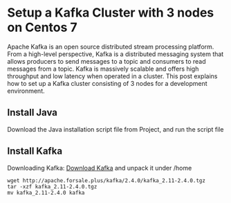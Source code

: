 # Setup a Kafka Cluster with 3 nodes on Centos 7
Apache Kafka is an open source distributed stream processing platform. From a high-level perspective, Kafka is a distributed messaging system that allows producers to send messages to a topic and consumers to read messages from a topic. Kafka is massively scalable and offers high throughput and low latency when operated in a cluster. This post explains how to set up a Kafka cluster consisting of 3 nodes for a development environment.
## Install Java
Download the Java installation script file from Project, and run the script file
## Install Kafka
Downloading Kafka:
[Download Kafka](http://apache.forsale.plus/kafka/2.4.0/kafka_2.11-2.4.0.tgz) and unpack it under /home
```
wget http://apache.forsale.plus/kafka/2.4.0/kafka_2.11-2.4.0.tgz
tar -xzf kafka_2.11-2.4.0.tgz
mv kafka_2.11-2.4.0 kafka
```



